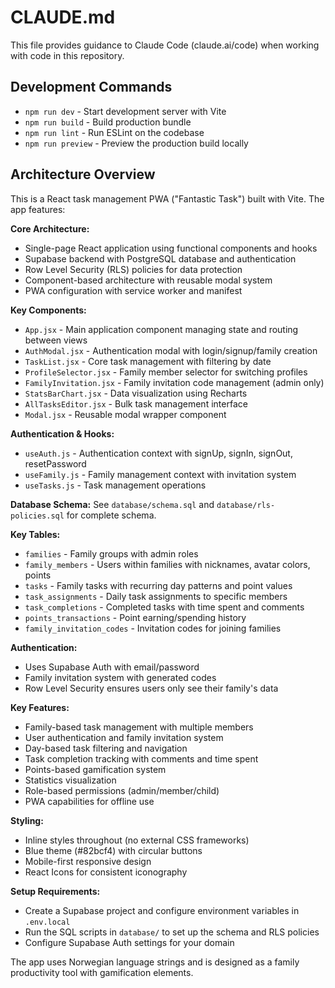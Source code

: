 # CLAUDE.md

This file provides guidance to Claude Code (claude.ai/code) when working with code in this repository.

## Development Commands

- `npm run dev` - Start development server with Vite
- `npm run build` - Build production bundle
- `npm run lint` - Run ESLint on the codebase
- `npm run preview` - Preview the production build locally

## Architecture Overview

This is a React task management PWA ("Fantastic Task") built with Vite. The app features:

**Core Architecture:**
- Single-page React application using functional components and hooks
- Supabase backend with PostgreSQL database and authentication
- Row Level Security (RLS) policies for data protection
- Component-based architecture with reusable modal system
- PWA configuration with service worker and manifest

**Key Components:**
- `App.jsx` - Main application component managing state and routing between views
- `AuthModal.jsx` - Authentication modal with login/signup/family creation
- `TaskList.jsx` - Core task management with filtering by date
- `ProfileSelector.jsx` - Family member selector for switching profiles
- `FamilyInvitation.jsx` - Family invitation code management (admin only)
- `StatsBarChart.jsx` - Data visualization using Recharts
- `AllTasksEditor.jsx` - Bulk task management interface
- `Modal.jsx` - Reusable modal wrapper component

**Authentication & Hooks:**
- `useAuth.js` - Authentication context with signUp, signIn, signOut, resetPassword
- `useFamily.js` - Family management context with invitation system
- `useTasks.js` - Task management operations

**Database Schema:**
See `database/schema.sql` and `database/rls-policies.sql` for complete schema.

**Key Tables:**
- `families` - Family groups with admin roles
- `family_members` - Users within families with nicknames, avatar colors, points
- `tasks` - Family tasks with recurring day patterns and point values
- `task_assignments` - Daily task assignments to specific members
- `task_completions` - Completed tasks with time spent and comments
- `points_transactions` - Point earning/spending history
- `family_invitation_codes` - Invitation codes for joining families

**Authentication:**
- Uses Supabase Auth with email/password
- Family invitation system with generated codes
- Row Level Security ensures users only see their family's data

**Key Features:**
- Family-based task management with multiple members
- User authentication and family invitation system
- Day-based task filtering and navigation
- Task completion tracking with comments and time spent
- Points-based gamification system
- Statistics visualization
- Role-based permissions (admin/member/child)
- PWA capabilities for offline use

**Styling:**
- Inline styles throughout (no external CSS frameworks)
- Blue theme (#82bcf4) with circular buttons
- Mobile-first responsive design
- React Icons for consistent iconography

**Setup Requirements:**
- Create a Supabase project and configure environment variables in `.env.local`
- Run the SQL scripts in `database/` to set up the schema and RLS policies
- Configure Supabase Auth settings for your domain

The app uses Norwegian language strings and is designed as a family productivity tool with gamification elements.